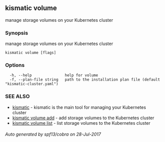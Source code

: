 ## kismatic volume

manage storage volumes on your Kubernetes cluster

### Synopsis


manage storage volumes on your Kubernetes cluster

```
kismatic volume [flags]
```

### Options

```
  -h, --help               help for volume
  -f, --plan-file string   path to the installation plan file (default "kismatic-cluster.yaml")
```

### SEE ALSO
* [kismatic](kismatic.md)	 - kismatic is the main tool for managing your Kubernetes cluster
* [kismatic volume add](kismatic_volume_add.md)	 - add storage volumes to the Kubernetes cluster
* [kismatic volume list](kismatic_volume_list.md)	 - list storage volumes to the Kubernetes cluster

###### Auto generated by spf13/cobra on 28-Jul-2017
